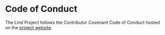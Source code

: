 # Code of Conduct

The Lind Project follows the Contributor Covenant Code of Conduct hosted on the
[project website](https://lind-project.github.io/lind-wasm/community/conduct/).

